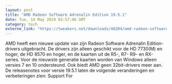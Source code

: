 ```yaml
---
layout: post
title: "AMD Radeon Software Adrenalin Edition 19.5.1"
date: Tue, 14 May 2019 03:57:46 GMT
category: tech
externe_link: "https://tweakers.net/downloads/48204/amd-radeon-software-adrenalin-edition-1951.html"
---
```


AMD heeft een nieuwe update van zijn Radeon Software Adrenalin Edition-drivers uitgebracht. De drivers zijn alleen geschikt voor de HD 7730(M) en hoger, de HD 8570 en hoger, en de kaarten uit de R5-, R7- R9- en RX-series. Voor de nieuwste generatie kaarten worden van Windows alleen versies 7 en 10 ondersteund. Ook biedt AMD geen 32bit-drivers meer aan. De releasenotes voor versie 19.5.1 laten de volgende veranderingen en verbeteringen zien: Support For<img src="http://feeds.feedburner.com/~r/tweakers/mixed/~4/TJrq6Cqh3SI" height="1" width="1" alt=""/>
